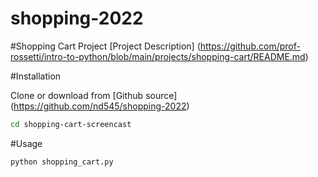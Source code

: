 # shopping-2022

#Shopping Cart Project
[Project Description]
(https://github.com/prof-rossetti/intro-to-python/blob/main/projects/shopping-cart/README.md)

#Installation

Clone or download from [Github source] (https://github.com/nd545/shopping-2022)

```sh
cd shopping-cart-screencast
```


#Usage

```py
python shopping_cart.py
```
